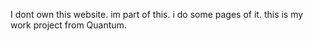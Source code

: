 I dont own this website. im part of this. i do some pages of it. this is my work project from Quantum. 
